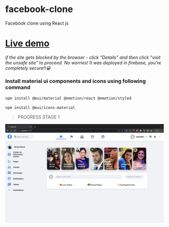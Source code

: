 # facebook-clone
Facebook clone using React js

# [Live demo](https://facebook-clone-24782.web.app/)

*if the site gets blocked by the browser - click "Details" and then click "visit the unsafe site" to proceed. No worries! It was deployed in firebase, you're completely secure!!😀* 

### Install material ui components and icons using following command
```
npm install @mui/material @emotion/react @emotion/styled
```
```
npm install @mui/icons-material
```

> PROGRESS STAGE 1

![](https://github.com/NirmalSilwal/facebook-clone/blob/main/images/fbclone1.png)
